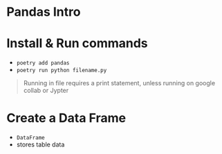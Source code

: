 # Pandas Intro

# Install & Run commands
- `poetry add pandas` 
- `poetry run python filename.py`
> Running in file requires a print statement, unless running on google collab or Jypter 

# Create a Data Frame 
- `DataFrame`
- stores table data 

